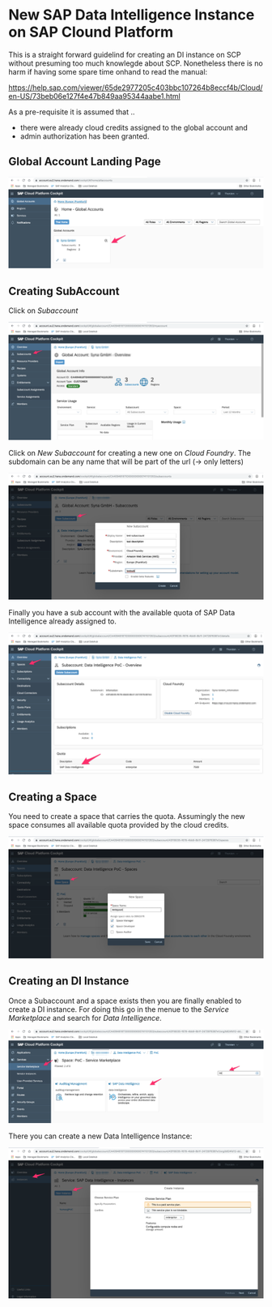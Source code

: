 # New SAP Data Intelligence Instance on SAP Clound Platform

This is a straight forward guidelind for creating an DI instance on SCP without presuming too much knowlegde about SCP. Nonetheless there is no harm if having some spare time onhand to read the manual: 

https://help.sap.com/viewer/65de2977205c403bbc107264b8eccf4b/Cloud/en-US/73beb06e127f4e47b849aa95344aabe1.html

As a pre-requisite it is assumed that ..

* there were  already cloud credits assigned to the global account and
* admin authorization has been granted. 

## Global Account Landing Page
![Global Account Landing Page](./images/GobalAccount.png)

## Creating SubAccount

Click on *Subaccount* 

![SubAccount](./images/SubAccounts.png)

Click on *New Subaccount* for creating a new one  on *Cloud Foundry*. The subdomain can be any name that will be part of the url (-> only letters)

![NewSubaccount](./images/NewSubaccount.png)

Finally you have a sub account with the available quota of SAP Data Intelligence already assigned to. 

![SubAccountQuota](./images/SubAccountQuota.png)

## Creating a Space
You need to create a space that carries the quota. Assumingly the new space consumes all available quota provided by the cloud credits.

![Newspace](./images/NewSpace.png)

## Creating an DI Instance

Once a Subaccount and a space exists then you are finally enabled to create a DI instance. For doing this go in the menue to the *Service Marketplace* and search for *Data Intelligence*.  

![ServiceMarketplace](./images/ServiceMarketplace.png)

There you can create a new Data Intelligence Instance: 

![ServiceMarketplace](./images/NewDIInstance.png)


